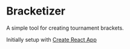 # Bracketizer

A simple tool for creating tournament brackets.

Initially setup with [Create React App](./CRA-README.md)
